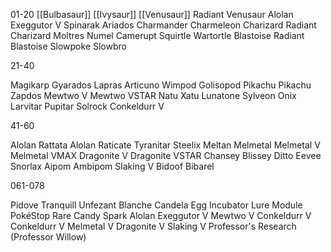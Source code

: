 01-20
[[Bulbasaur]]
[[Ivysaur]]
[[Venusaur]]
Radiant Venusaur
Alolan Exeggutor V
Spinarak
Ariados
Charmander
Charmeleon
Charizard
Radiant Charizard
Moltres
Numel
Camerupt
Squirtle
Wartortle
Blastoise
Radiant Blastoise
Slowpoke
Slowbro



21-40

Magikarp
Gyarados
Lapras
Articuno
Wimpod
Golisopod
Pikachu
Pikachu
Zapdos
Mewtwo V
Mewtwo VSTAR
Natu
Xatu
Lunatone
Sylveon
Onix
Larvitar
Pupitar
Solrock
Conkeldurr V

41-60

Alolan Rattata
Alolan Raticate
Tyranitar
Steelix
Meltan
Melmetal
Melmetal V
Melmetal VMAX
Dragonite V
Dragonite VSTAR
Chansey
Blissey
Ditto
Eevee
Snorlax
Aipom
Ambipom
Slaking V
Bidoof
Bibarel

061-078

Pidove
Tranquill
Unfezant
Blanche
Candela
Egg Incubator
Lure Module
PokéStop
Rare Candy
Spark
Alolan Exeggutor V
Mewtwo V
Conkeldurr V
Conkeldurr V
Melmetal V
Dragonite V
Slaking V
Professor's Research (Professor Willow)